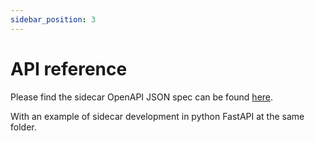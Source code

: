 ```yaml
---
sidebar_position: 3
---
```


# API reference

Please find the sidecar OpenAPI JSON spec can be found [here](https://raw.githubusercontent.com/intertwin-eu/interLink/main/examples/sidecar/templates/python/openapi.json).

With an example of sidecar development in python FastAPI at the same folder.

